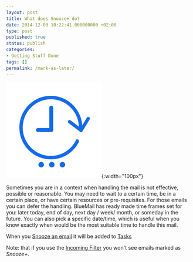 ```yaml
---
layout: post
title: What does Snooze+ do?
date: 2014-12-03 10:22:41.000000000 +02:00
type: post
published: true
status: publish
categories:
- Getting Stuff Done
tags: []
permalink: /mark-as-later/
---
```



![ic_action_later+](/assets/ic_action_later-.png){:width="100px"}

Sometimes you are in a context when handling the mail is not effective, possible or reasonable. You may need to wait to a certain time, be in a certain place, or have certain resources or pre-requisites. For those emails you can defer the handling. BlueMail has ready made time frames set for you: later today, end of day, next day / week/ month, or someday in the future. You can also pick a specific date/time, which is useful when you know exactly when would be the most suitable time to handle this mail.

When you [Snooze an email](/mark-an-email-as-later/) it will be added to [Tasks](/what-are-tasks-type-mail/)

Note: that if you use the [Incoming Filter](/top-bar-left-triangle-menu/) you won't see emails marked as *Snooze+*.